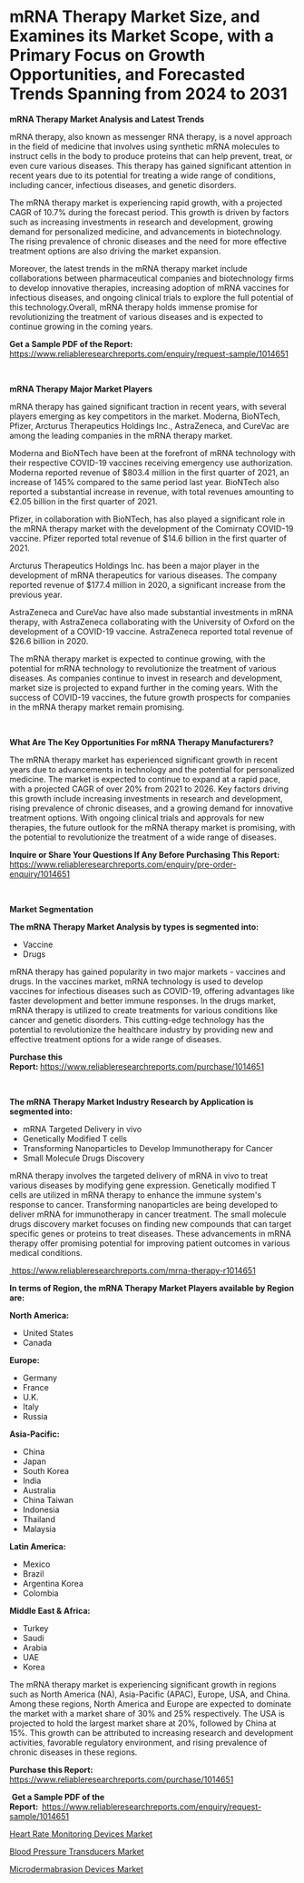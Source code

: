 <p><h1>mRNA Therapy Market Size, and Examines its Market Scope, with a Primary Focus on Growth Opportunities, and Forecasted Trends Spanning from 2024 to 2031</h1></p><p><strong>mRNA Therapy Market Analysis and Latest Trends</strong></p>
<p><p>mRNA therapy, also known as messenger RNA therapy, is a novel approach in the field of medicine that involves using synthetic mRNA molecules to instruct cells in the body to produce proteins that can help prevent, treat, or even cure various diseases. This therapy has gained significant attention in recent years due to its potential for treating a wide range of conditions, including cancer, infectious diseases, and genetic disorders.</p><p>The mRNA therapy market is experiencing rapid growth, with a projected CAGR of 10.7% during the forecast period. This growth is driven by factors such as increasing investments in research and development, growing demand for personalized medicine, and advancements in biotechnology. The rising prevalence of chronic diseases and the need for more effective treatment options are also driving the market expansion.</p><p>Moreover, the latest trends in the mRNA therapy market include collaborations between pharmaceutical companies and biotechnology firms to develop innovative therapies, increasing adoption of mRNA vaccines for infectious diseases, and ongoing clinical trials to explore the full potential of this technology.Overall, mRNA therapy holds immense promise for revolutionizing the treatment of various diseases and is expected to continue growing in the coming years.</p></p>
<p><strong>Get a Sample PDF of the Report:&nbsp;</strong> <a href="https://www.reliableresearchreports.com/enquiry/request-sample/1014651">https://www.reliableresearchreports.com/enquiry/request-sample/1014651</a></p>
<p>&nbsp;</p>
<p><strong>mRNA Therapy Major Market Players</strong></p>
<p><p>mRNA therapy has gained significant traction in recent years, with several players emerging as key competitors in the market. Moderna, BioNTech, Pfizer, Arcturus Therapeutics Holdings Inc., AstraZeneca, and CureVac are among the leading companies in the mRNA therapy market.</p><p>Moderna and BioNTech have been at the forefront of mRNA technology with their respective COVID-19 vaccines receiving emergency use authorization. Moderna reported revenue of $803.4 million in the first quarter of 2021, an increase of 145% compared to the same period last year. BioNTech also reported a substantial increase in revenue, with total revenues amounting to €2.05 billion in the first quarter of 2021.</p><p>Pfizer, in collaboration with BioNTech, has also played a significant role in the mRNA therapy market with the development of the Comirnaty COVID-19 vaccine. Pfizer reported total revenue of $14.6 billion in the first quarter of 2021.</p><p>Arcturus Therapeutics Holdings Inc. has been a major player in the development of mRNA therapeutics for various diseases. The company reported revenue of $177.4 million in 2020, a significant increase from the previous year.</p><p>AstraZeneca and CureVac have also made substantial investments in mRNA therapy, with AstraZeneca collaborating with the University of Oxford on the development of a COVID-19 vaccine. AstraZeneca reported total revenue of $26.6 billion in 2020.</p><p>The mRNA therapy market is expected to continue growing, with the potential for mRNA technology to revolutionize the treatment of various diseases. As companies continue to invest in research and development, market size is projected to expand further in the coming years. With the success of COVID-19 vaccines, the future growth prospects for companies in the mRNA therapy market remain promising.</p></p>
<p>&nbsp;</p>
<p><strong>What Are The Key Opportunities For mRNA Therapy Manufacturers?</strong></p>
<p><p>The mRNA therapy market has experienced significant growth in recent years due to advancements in technology and the potential for personalized medicine. The market is expected to continue to expand at a rapid pace, with a projected CAGR of over 20% from 2021 to 2026. Key factors driving this growth include increasing investments in research and development, rising prevalence of chronic diseases, and a growing demand for innovative treatment options. With ongoing clinical trials and approvals for new therapies, the future outlook for the mRNA therapy market is promising, with the potential to revolutionize the treatment of a wide range of diseases.</p></p>
<p><strong>Inquire or Share Your Questions If Any Before Purchasing This Report:</strong> <a href="https://www.reliableresearchreports.com/enquiry/pre-order-enquiry/1014651">https://www.reliableresearchreports.com/enquiry/pre-order-enquiry/1014651</a></p>
<p>&nbsp;</p>
<p><strong>Market Segmentation</strong></p>
<p><strong>The mRNA Therapy Market Analysis by types is segmented into:</strong></p>
<p><ul><li>Vaccine</li><li>Drugs</li></ul></p>
<p><p>mRNA therapy has gained popularity in two major markets - vaccines and drugs. In the vaccines market, mRNA technology is used to develop vaccines for infectious diseases such as COVID-19, offering advantages like faster development and better immune responses. In the drugs market, mRNA therapy is utilized to create treatments for various conditions like cancer and genetic disorders. This cutting-edge technology has the potential to revolutionize the healthcare industry by providing new and effective treatment options for a wide range of diseases.</p></p>
<p><strong>Purchase this Report:&nbsp;</strong><a href="https://www.reliableresearchreports.com/purchase/1014651">https://www.reliableresearchreports.com/purchase/1014651</a></p>
<p>&nbsp;</p>
<p><strong>The mRNA Therapy Market Industry Research by Application is segmented into:</strong></p>
<p><ul><li>mRNA Targeted Delivery in vivo</li><li>Genetically Modified T cells</li><li>Transforming Nanoparticles to Develop Immunotherapy for Cancer</li><li>Small Molecule Drugs Discovery</li></ul></p>
<p><p>mRNA therapy involves the targeted delivery of mRNA in vivo to treat various diseases by modifying gene expression. Genetically modified T cells are utilized in mRNA therapy to enhance the immune system's response to cancer. Transforming nanoparticles are being developed to deliver mRNA for immunotherapy in cancer treatment. The small molecule drugs discovery market focuses on finding new compounds that can target specific genes or proteins to treat diseases. These advancements in mRNA therapy offer promising potential for improving patient outcomes in various medical conditions.</p></p>
<p><a href="https://www.reliableresearchreports.com/mrna-therapy-r1014651">&nbsp;https://www.reliableresearchreports.com/mrna-therapy-r1014651</a></p>
<p><strong>In terms of Region, the mRNA Therapy Market Players available by Region are:</strong></p>
<p>
    <p> <strong> North America: </strong>
        <ul>
            <li>United States</li>
            <li>Canada</li>
        </ul>
        </p> 
    <p> <strong> Europe: </strong>
        <ul>
            <li>Germany</li>
            <li>France</li>
            <li>U.K.</li>
            <li>Italy</li>
            <li>Russia</li>
        </ul>
        </p> 
    <p> <strong> Asia-Pacific: </strong>
        <ul>
            <li>China</li>
            <li>Japan</li>
            <li>South Korea</li>
            <li>India</li>
            <li>Australia</li>
            <li>China Taiwan</li>
            <li>Indonesia</li>
            <li>Thailand</li>
            <li>Malaysia</li>
        </ul>
        </p> 
    <p> <strong> Latin America: </strong>
        <ul>
            <li>Mexico</li>
            <li>Brazil</li>
            <li>Argentina Korea</li>
            <li>Colombia</li>
        </ul>
        </p> 
    <p> <strong> Middle East & Africa: </strong>
        <ul>
            <li>Turkey</li>
            <li>Saudi</li>
            <li>Arabia</li>
            <li>UAE</li>
            <li>Korea</li>
        </ul>
    </p>
    </p>
<p><p>The mRNA therapy market is experiencing significant growth in regions such as North America (NA), Asia-Pacific (APAC), Europe, USA, and China. Among these regions, North America and Europe are expected to dominate the market with a market share of 30% and 25% respectively. The USA is projected to hold the largest market share at 20%, followed by China at 15%. This growth can be attributed to increasing research and development activities, favorable regulatory environment, and rising prevalence of chronic diseases in these regions.</p></p>
<p><strong>Purchase this Report: </strong><a href="https://www.reliableresearchreports.com/purchase/1014651">https://www.reliableresearchreports.com/purchase/1014651</a></p>
<p>&nbsp;<strong>Get a Sample PDF of the Report:&nbsp;&nbsp;</strong><a href="https://www.reliableresearchreports.com/enquiry/request-sample/1014651">https://www.reliableresearchreports.com/enquiry/request-sample/1014651</a></p>
<p><strong></strong></p>
<p><p><a href="https://github.com/juniordelafrance/Market-Research-Report-List-4/blob/main/heart-rate-monitoring-devices-market.md">Heart Rate Monitoring Devices Market</a></p><p><a href="https://github.com/jaidynmorantestelletmjzya/Market-Research-Report-List-3/blob/main/blood-pressure-transducers-market.md">Blood Pressure Transducers Market</a></p><p><a href="https://github.com/rahu1506/Market-Research-Report-List-5/blob/main/microdermabrasion-devices-market.md">Microdermabrasion Devices Market</a></p></p>
